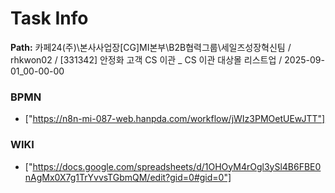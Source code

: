 # Task Info

**Path:** 카페24(주)\본사사업장\[CG]MI본부\B2B협력그룹\세일즈성장혁신팀 / rhkwon02 / [331342] 안정화 고객 CS 이관 _ CS 이관 대상몰 리스트업 / 2025-09-01_00-00-00

### BPMN
- ["https://n8n-mi-087-web.hanpda.com/workflow/jWIz3PMOetUEwJTT"]

### WIKI
- ["https://docs.google.com/spreadsheets/d/1OHOyM4rOgl3ySl4B6FBE0nAgMx0X7g1TrYvvsTGbmQM/edit?gid=0#gid=0"]

